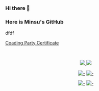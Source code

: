 ### Hi there 👋
### Here is Minsu's GitHub
dfdf


<a href="https://github.com/RealMinsu/Coading-Party" target="_blank">Coading Party Certificate</a>

<br>

<p align="center">
  <a href="#">
    <img src="https://github-readme-stats.vercel.app/api?username=RealMinsu&show_icons=true&include_all_commits=true&line_height=33&count_private=true&theme=nord" />
    <img src="https://github-readme-stats.vercel.app/api/top-langs?username=RealMinsu&langs_count=4&count_private=true&theme=nord" />
  </a>
  
  <br>
  
</p>

<div align="center">
  
  [![-](https://github-readme-stats.vercel.app/api/pin/?show_owner=true&theme=nord&username=RealMinsu&repo=TypingGame)](https://github.com/RealMinsu/TypingGame)
  [![-](https://github-readme-stats.vercel.app/api/pin/?show_owner=true&theme=nord&username=RealMinsu&repo=RandomRock-paper-scissors)](https://github.com/RealMinsu/RandomRock-paper-scissors)
  
  [![-](https://github-readme-stats.vercel.app/api/pin/?show_owner=true&theme=nord&username=RealMinsu&repo=RealMinsu.github.io)](https://github.com/RealMinsu/RealMinsu.github.io)
  [![-](https://github-readme-stats.vercel.app/api/pin/?show_owner=true&theme=nord&username=RealMinsu&repo=T1Introduce.github.io)](https://github.com/RealMinsu/T1Introduce.github.io)
  
</div>
